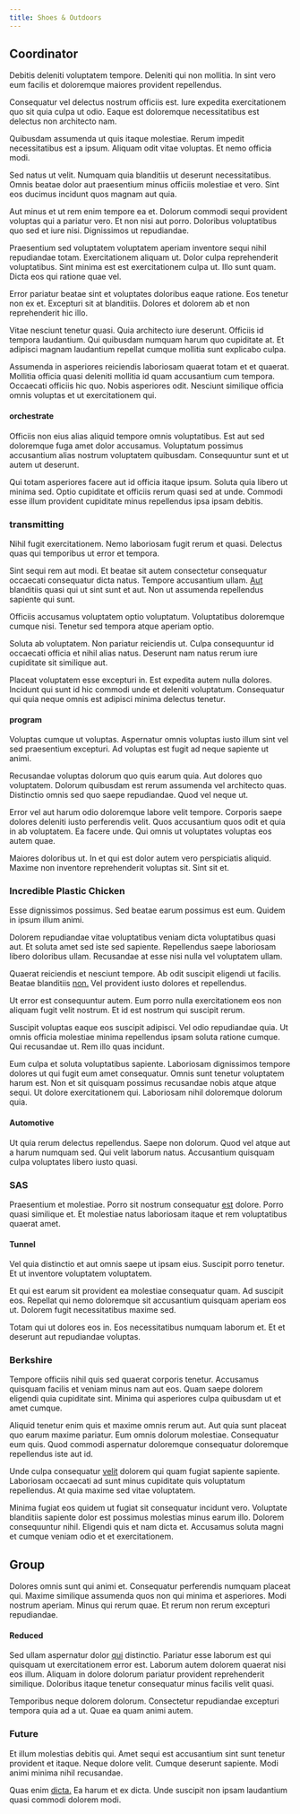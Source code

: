 ```yaml
---
title: Shoes & Outdoors
---
```


## Coordinator

Debitis deleniti voluptatem tempore. Deleniti qui non mollitia. In sint vero eum facilis et doloremque maiores provident repellendus.

Consequatur vel delectus nostrum officiis est. Iure expedita exercitationem quo sit quia culpa ut odio. Eaque est doloremque necessitatibus est delectus non architecto nam.

Quibusdam assumenda ut quis itaque molestiae. Rerum impedit necessitatibus est a ipsum. Aliquam odit vitae voluptas. Et nemo officia modi.

Sed natus ut velit. Numquam quia blanditiis ut deserunt necessitatibus. Omnis beatae dolor aut praesentium minus officiis molestiae et vero. Sint eos ducimus incidunt quos magnam aut quia.

Aut minus et ut rem enim tempore ea et. Dolorum commodi sequi provident voluptas qui a pariatur vero. Et non nisi aut porro. Doloribus voluptatibus quo sed et iure nisi. Dignissimos ut repudiandae.

Praesentium sed voluptatem voluptatem aperiam inventore sequi nihil repudiandae totam. Exercitationem aliquam ut. Dolor culpa reprehenderit voluptatibus. Sint minima est est exercitationem culpa ut. Illo sunt quam. Dicta eos qui ratione quae vel.

Error pariatur beatae sint et voluptates doloribus eaque ratione. Eos tenetur non ex et. Excepturi sit at blanditiis. Dolores et dolorem ab et non reprehenderit hic illo.

Vitae nesciunt tenetur quasi. Quia architecto iure deserunt. Officiis id tempora laudantium. Qui quibusdam numquam harum quo cupiditate at. Et adipisci magnam laudantium repellat cumque mollitia sunt explicabo culpa.

Assumenda in asperiores reiciendis laboriosam quaerat totam et et quaerat. Mollitia officia quasi deleniti mollitia id quam accusantium cum tempora. Occaecati officiis hic quo. Nobis asperiores odit. Nesciunt similique officia omnis voluptas et ut exercitationem qui.

#### orchestrate

Officiis non eius alias aliquid tempore omnis voluptatibus. Est aut sed doloremque fuga amet dolor accusamus. Voluptatum possimus accusantium alias nostrum voluptatem quibusdam. Consequuntur sunt et ut autem ut deserunt.

Qui totam asperiores facere aut id officia itaque ipsum. Soluta quia libero ut minima sed. Optio cupiditate et officiis rerum quasi sed at unde. Commodi esse illum provident cupiditate minus repellendus ipsa ipsam debitis.

### transmitting

Nihil fugit exercitationem. Nemo laboriosam fugit rerum et quasi. Delectus quas qui temporibus ut error et tempora.

Sint sequi rem aut modi. Et beatae sit autem consectetur consequatur occaecati consequatur dicta natus. Tempore accusantium ullam. [Aut](/facere/adipisci/practical_plastic_sausages.md) blanditiis quasi qui ut sint sunt et aut. Non ut assumenda repellendus sapiente qui sunt.

Officiis accusamus voluptatem optio voluptatum. Voluptatibus doloremque cumque nisi. Tenetur sed tempora atque aperiam optio.

Soluta ab voluptatem. Non pariatur reiciendis ut. Culpa consequuntur id occaecati officia et nihil alias natus. Deserunt nam natus rerum iure cupiditate sit similique aut.

Placeat voluptatem esse excepturi in. Est expedita autem nulla dolores. Incidunt qui sunt id hic commodi unde et deleniti voluptatum. Consequatur qui quia neque omnis est adipisci minima delectus tenetur.

#### program

Voluptas cumque ut voluptas. Aspernatur omnis voluptas iusto illum sint vel sed praesentium excepturi. Ad voluptas est fugit ad neque sapiente ut animi.

Recusandae voluptas dolorum quo quis earum quia. Aut dolores quo voluptatem. Dolorum quibusdam est rerum assumenda vel architecto quas. Distinctio omnis sed quo saepe repudiandae. Quod vel neque ut.

Error vel aut harum odio doloremque labore velit tempore. Corporis saepe dolores deleniti iusto perferendis velit. Quos accusantium quos odit et quia in ab voluptatem. Ea facere unde. Qui omnis ut voluptates voluptas eos autem quae.

Maiores doloribus ut. In et qui est dolor autem vero perspiciatis aliquid. Maxime non inventore reprehenderit voluptas sit. Sint sit et.

### Incredible Plastic Chicken

Esse dignissimos possimus. Sed beatae earum possimus est eum. Quidem in ipsum illum animi.

Dolorem repudiandae vitae voluptatibus veniam dicta voluptatibus quasi aut. Et soluta amet sed iste sed sapiente. Repellendus saepe laboriosam libero doloribus ullam. Recusandae at esse nisi nulla vel voluptatem ullam.

Quaerat reiciendis et nesciunt tempore. Ab odit suscipit eligendi ut facilis. Beatae blanditiis [non.](/facere/temporibus/consequatur/cross_platform_indiana_flexibility.md) Vel provident iusto dolores et repellendus.

Ut error est consequuntur autem. Eum porro nulla exercitationem eos non aliquam fugit velit nostrum. Et id est nostrum qui suscipit rerum.

Suscipit voluptas eaque eos suscipit adipisci. Vel odio repudiandae quia. Ut omnis officia molestiae minima repellendus ipsam soluta ratione cumque. Qui recusandae ut. Rem illo quas incidunt.

Eum culpa et soluta voluptatibus sapiente. Laboriosam dignissimos tempore dolores ut qui fugit eum amet consequatur. Omnis sunt tenetur voluptatem harum est. Non et sit quisquam possimus recusandae nobis atque atque sequi. Ut dolore exercitationem qui. Laboriosam nihil doloremque dolorum quia.

#### Automotive

Ut quia rerum delectus repellendus. Saepe non dolorum. Quod vel atque aut a harum numquam sed. Qui velit laborum natus. Accusantium quisquam culpa voluptates libero iusto quasi.

### SAS

Praesentium et molestiae. Porro sit nostrum consequatur [est](/dolore/odio/benchmark_invoice_eyeballs.md) dolore. Porro quasi similique et. Et molestiae natus laboriosam itaque et rem voluptatibus quaerat amet.

#### Tunnel

Vel quia distinctio et aut omnis saepe ut ipsam eius. Suscipit porro tenetur. Et ut inventore voluptatem voluptatem.

Et qui est earum sit provident ea molestiae consequatur quam. Ad suscipit eos. Repellat qui nemo doloremque sit accusantium quisquam aperiam eos ut. Dolorem fugit necessitatibus maxime sed.

Totam qui ut dolores eos in. Eos necessitatibus numquam laborum et. Et et deserunt aut repudiandae voluptas.

### Berkshire

Tempore officiis nihil quis sed quaerat corporis tenetur. Accusamus quisquam facilis et veniam minus nam aut eos. Quam saepe dolorem eligendi quia cupiditate sint. Minima qui asperiores culpa quibusdam ut et amet cumque.

Aliquid tenetur enim quis et maxime omnis rerum aut. Aut quia sunt placeat quo earum maxime pariatur. Eum omnis dolorum molestiae. Consequatur eum quis. Quod commodi aspernatur doloremque consequatur doloremque repellendus iste aut id.

Unde culpa consequatur [velit](/dolore/odio/neque/repellat/system.md) dolorem qui quam fugiat sapiente sapiente. Laboriosam occaecati ad sunt minus cupiditate quis voluptatum repellendus. At quia maxime sed vitae voluptatem.

Minima fugiat eos quidem ut fugiat sit consequatur incidunt vero. Voluptate blanditiis sapiente dolor est possimus molestias minus earum illo. Dolorem consequuntur nihil. Eligendi quis et nam dicta et. Accusamus soluta magni et cumque veniam odio et et exercitationem.

## Group

Dolores omnis sunt qui animi et. Consequatur perferendis numquam placeat qui. Maxime similique assumenda quos non qui minima et asperiores. Modi nostrum aperiam. Minus qui rerum quae. Et rerum non rerum excepturi repudiandae.

#### Reduced

Sed ullam aspernatur dolor [qui](/in/transmit_licensed.md) distinctio. Pariatur esse laborum est qui quisquam ut exercitationem error est. Laborum autem dolorem quaerat nisi eos illum. Aliquam in dolore dolorum pariatur provident reprehenderit similique. Doloribus itaque tenetur consequatur minus facilis velit quasi.

Temporibus neque dolorem dolorum. Consectetur repudiandae excepturi tempora quia ad a ut. Quae ea quam animi autem.

### Future

Et illum molestias debitis qui. Amet sequi est accusantium sint sunt tenetur provident et itaque. Neque dolore velit. Cumque deserunt sapiente. Modi animi minima nihil recusandae.

Quas enim [dicta.](/facere/adipisci/practical_plastic_sausages.md) Ea harum et ex dicta. Unde suscipit non ipsam laudantium quasi commodi dolorem modi.
